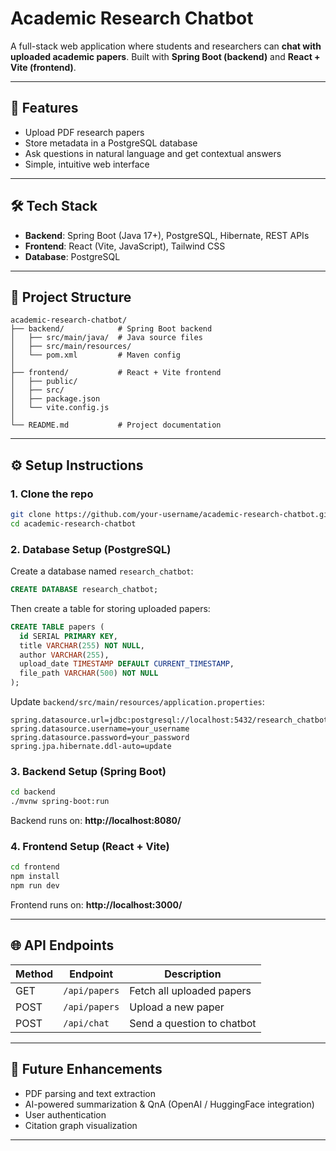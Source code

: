 # Academic Research Chatbot

A full-stack web application where students and researchers can **chat with uploaded academic papers**. Built with **Spring Boot (backend)** and **React + Vite (frontend)**.

***

## 🚀 Features

- Upload PDF research papers
- Store metadata in a PostgreSQL database
- Ask questions in natural language and get contextual answers
- Simple, intuitive web interface

***

## 🛠️ Tech Stack

- **Backend**: Spring Boot (Java 17+), PostgreSQL, Hibernate, REST APIs
- **Frontend**: React (Vite, JavaScript), Tailwind CSS
- **Database**: PostgreSQL

***

## 📂 Project Structure

```
academic-research-chatbot/
├── backend/            # Spring Boot backend
│   ├── src/main/java/  # Java source files
│   ├── src/main/resources/
│   └── pom.xml         # Maven config
│
├── frontend/           # React + Vite frontend
│   ├── public/
│   ├── src/
│   ├── package.json
│   └── vite.config.js
│
└── README.md           # Project documentation
```

***

## ⚙️ Setup Instructions

### 1. Clone the repo

```bash
git clone https://github.com/your-username/academic-research-chatbot.git
cd academic-research-chatbot
```

### 2. Database Setup (PostgreSQL)

Create a database named `research_chatbot`:

```sql
CREATE DATABASE research_chatbot;
```

Then create a table for storing uploaded papers:

```sql
CREATE TABLE papers (
  id SERIAL PRIMARY KEY,
  title VARCHAR(255) NOT NULL,
  author VARCHAR(255),
  upload_date TIMESTAMP DEFAULT CURRENT_TIMESTAMP,
  file_path VARCHAR(500) NOT NULL
);
```

Update `backend/src/main/resources/application.properties`:

```properties
spring.datasource.url=jdbc:postgresql://localhost:5432/research_chatbot
spring.datasource.username=your_username
spring.datasource.password=your_password
spring.jpa.hibernate.ddl-auto=update
```

### 3. Backend Setup (Spring Boot)

```bash
cd backend
./mvnw spring-boot:run
```

Backend runs on: **http://localhost:8080/**

### 4. Frontend Setup (React + Vite)

```bash
cd frontend
npm install
npm run dev
```

Frontend runs on: **http://localhost:3000/**

***

## 🌐 API Endpoints

| Method | Endpoint        | Description                |
|--------|----------------|----------------------------|
| GET    | `/api/papers`  | Fetch all uploaded papers  |
| POST   | `/api/papers`  | Upload a new paper         |
| POST   | `/api/chat`    | Send a question to chatbot |

***

## 📌 Future Enhancements

- PDF parsing and text extraction
- AI-powered summarization & QnA (OpenAI / HuggingFace integration)
- User authentication
- Citation graph visualization

***
